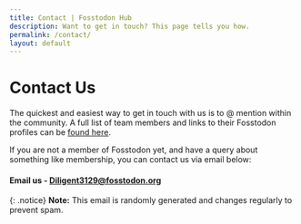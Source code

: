 ```yaml
---
title: Contact | Fosstodon Hub
description: Want to get in touch? This page tells you how.
permalink: /contact/
layout: default
---
```

# Contact Us

The quickest and easiest way to get in touch with us is to @ mention within the community. A full list of team members and links to their Fosstodon profiles can be [found here](/team).

If you are not a member of Fosstodon yet, and have a query about something like membership, you can contact us via email below:

#### Email us - [Diligent3129@fosstodon.org](mailto:Diligent3129@fosstodon.org)

{: .notice}
**Note:** This email is randomly generated and changes regularly to prevent spam.
